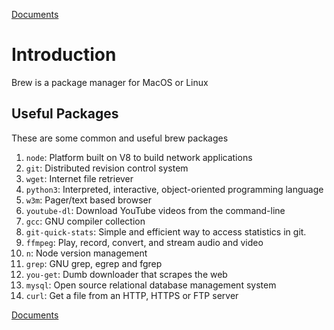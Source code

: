 [Documents](../readme.md)

# Introduction

Brew is a package manager for MacOS or Linux

## Useful Packages

These are some common and useful brew packages

1.  `node`: Platform built on V8 to build network applications
2.  `git`: Distributed revision control system
3.  `wget`: Internet file retriever
4.  `python3`: Interpreted, interactive, object-oriented programming language
5.  `w3m`: Pager/text based browser
6.  `youtube-dl`: Download YouTube videos from the command-line
7.  `gcc`: GNU compiler collection
8.  `git-quick-stats`: Simple and efficient way to access statistics in git.
9.  `ffmpeg`: Play, record, convert, and stream audio and video
10. `n`: Node version management
11. `grep`: GNU grep, egrep and fgrep
12. `you-get`: Dumb downloader that scrapes the web
13. `mysql`: Open source relational database management system
14. `curl`: Get a file from an HTTP, HTTPS or FTP server

[Documents](../readme.md)
